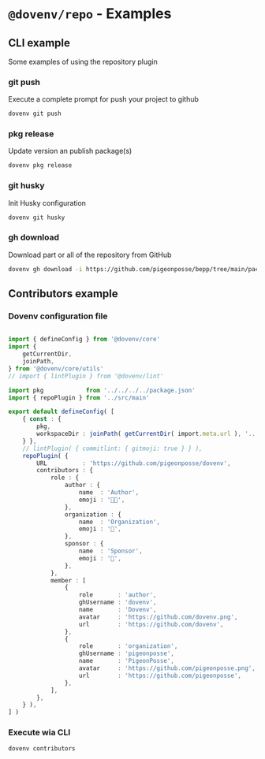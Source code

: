 # `@dovenv/repo` - Examples

## CLI example

Some examples of using the repository plugin

### git push

Execute a complete prompt for push your project to github

```bash
dovenv git push
```

### pkg release

Update version an publish package(s)

```bash
dovenv pkg release
```

### git husky

Init Husky configuration

```bash
dovenv git husky
```

### gh download

Download part or all of the repository from GitHub

```bash
dovenv gh download -i https://github.com/pigeonposse/bepp/tree/main/packages -o build
```



## Contributors example

### Dovenv configuration file

```ts

import { defineConfig } from '@dovenv/core'
import {
	getCurrentDir,
	joinPath,
} from '@dovenv/core/utils'
// import { lintPlugin } from '@dovenv/lint'

import pkg            from '../../../../package.json'
import { repoPlugin } from '../src/main'

export default defineConfig( [
	{ const : {
		pkg,
		workspaceDir : joinPath( getCurrentDir( import.meta.url ), '..', '..', '..', '..' ),
	} },
	// lintPlugin( { commitlint: { gitmoji: true } } ),
	repoPlugin( {
		URL          : 'https://github.com/pigeonposse/dovenv',
		contributors : {
			role : {
				author : {
					name  : 'Author',
					emoji : '👨‍💻',
				},
				organization : {
					name  : 'Organization',
					emoji : '🏢',
				},
				sponsor : {
					name  : 'Sponsor',
					emoji : '🤝',
				},
			},
			member : [
				{
					role       : 'author',
					ghUsername : 'dovenv',
					name       : 'Dovenv',
					avatar     : 'https://github.com/dovenv.png',
					url        : 'https://github.com/dovenv',
				},
				{
					role       : 'organization',
					ghUsername : 'pigeonposse',
					name       : 'PigeonPosse',
					avatar     : 'https://github.com/pigeonposse.png',
					url        : 'https://github.com/pigeonposse',
				},
			],
		},
	} ),
] )

```

### Execute wia CLI

```bash
dovenv contributors
```



